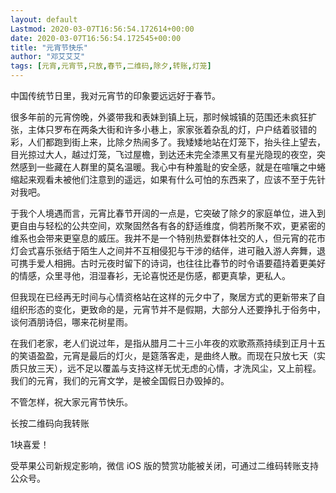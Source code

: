 ```yaml
---
layout: default
Lastmod: 2020-03-07T16:56:54.172614+00:00
date: 2020-03-07T16:56:54.172545+00:00
title: "元宵节快乐"
author: "邓艾艾艾"
tags: [元宵,元宵节,只放,春节,二维码,除夕,转账,灯笼]
---
```


中国传统节日里，我对元宵节的印象要远远好于春节。

很多年前的元宵傍晚，外婆带我和表妹到镇上玩，那时候城镇的范围还未疯狂扩张，主体只罗布在两条大街和许多小巷上，家家张着杂乱的灯，户户结着驳错的彩，人们都跑到街上来，比除夕热闹多了。我矮矮地站在灯笼下，抬头往上望去，目光掠过大人，越过灯笼，飞过屋檐，到达还未完全漆黑又有星光隐现的夜空，突然感到一些藏在人群里的莫名温暖。我心中有种羞耻的安全感，就是在喧嚷之中蜷缩起来观看未被他们注意到的遥远，如果有什么可怕的东西来了，应该不至于先针对我吧。

于我个人境遇而言，元宵比春节开阔的一点是，它突破了除夕的家庭单位，进入到更自由与轻松的公共空间，欢聚固然各有各的舒适维度，倘若所聚不欢，更紧密的维系也会带来更窒息的威压。我并不是一个特别热爱群体社交的人，但元宵的花市灯会式喜乐张结于陌生人之间并不互相侵犯与干涉的结伴，进可融入游人奔舞，退可携手爱人相拥。古时元夜时留下的诗词，也往往比春节的时令语要蕴持着更美好的情感，众里寻他，泪湿春衫，无论喜悦还是伤感，都更真挚，更私人。

但我现在已经再无时间与心情资格站在这样的元夕中了，聚居方式的更新带来了自组织形态的变化，更致命的是，元宵节并不是假期，大部分人还要挣扎于俗务中，谈何酒朋诗侣，哪来花树星雨。

在我们老家，老人们说过年，是指从腊月二十三小年夜的欢歌燕燕持续到正月十五的笑语盈盈，元宵是最后的灯火，是筵落客走，是曲终人散。而现在只放七天（实质只放三天），远不足以覆盖与支持这样无忧无虑的心情，才洗风尘，又上前程。我们的元宵，我们的元宵文学，是被全国假日办毁掉的。

不管怎样，祝大家元宵节快乐。

长按二维码向我转账

1块喜爱！

受苹果公司新规定影响，微信 iOS 版的赞赏功能被关闭，可通过二维码转账支持公众号。

